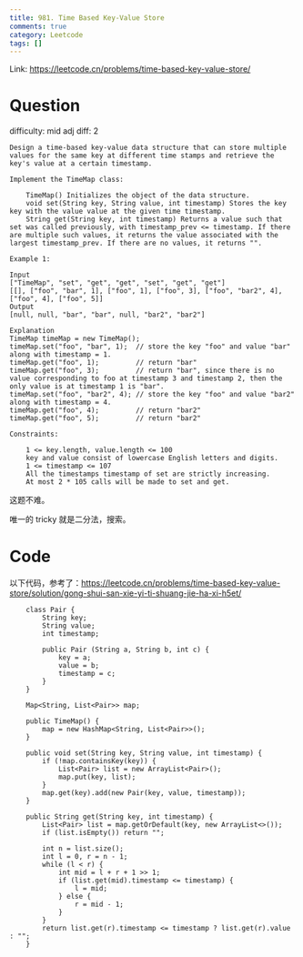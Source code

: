 ```yaml
---
title: 981. Time Based Key-Value Store
comments: true
category: Leetcode
tags: []
---
```


Link: https://leetcode.cn/problems/time-based-key-value-store/

# Question

difficulty: mid
adj diff: 2

    Design a time-based key-value data structure that can store multiple values for the same key at different time stamps and retrieve the key's value at a certain timestamp.

    Implement the TimeMap class:

    	TimeMap() Initializes the object of the data structure.
    	void set(String key, String value, int timestamp) Stores the key key with the value value at the given time timestamp.
    	String get(String key, int timestamp) Returns a value such that set was called previously, with timestamp_prev <= timestamp. If there are multiple such values, it returns the value associated with the largest timestamp_prev. If there are no values, it returns "".

    Example 1:

    Input
    ["TimeMap", "set", "get", "get", "set", "get", "get"]
    [[], ["foo", "bar", 1], ["foo", 1], ["foo", 3], ["foo", "bar2", 4], ["foo", 4], ["foo", 5]]
    Output
    [null, null, "bar", "bar", null, "bar2", "bar2"]

    Explanation
    TimeMap timeMap = new TimeMap();
    timeMap.set("foo", "bar", 1);  // store the key "foo" and value "bar" along with timestamp = 1.
    timeMap.get("foo", 1);         // return "bar"
    timeMap.get("foo", 3);         // return "bar", since there is no value corresponding to foo at timestamp 3 and timestamp 2, then the only value is at timestamp 1 is "bar".
    timeMap.set("foo", "bar2", 4); // store the key "foo" and value "bar2" along with timestamp = 4.
    timeMap.get("foo", 4);         // return "bar2"
    timeMap.get("foo", 5);         // return "bar2"

    Constraints:

    	1 <= key.length, value.length <= 100
    	key and value consist of lowercase English letters and digits.
    	1 <= timestamp <= 107
    	All the timestamps timestamp of set are strictly increasing.
    	At most 2 * 105 calls will be made to set and get.

这题不难。

唯一的 tricky 就是二分法，搜索。

# Code

以下代码，参考了：https://leetcode.cn/problems/time-based-key-value-store/solution/gong-shui-san-xie-yi-ti-shuang-jie-ha-xi-h5et/

```
    class Pair {
        String key;
        String value;
        int timestamp;

        public Pair (String a, String b, int c) {
            key = a;
            value = b;
            timestamp = c;
        }
    }

    Map<String, List<Pair>> map;

    public TimeMap() {
        map = new HashMap<String, List<Pair>>();
    }

    public void set(String key, String value, int timestamp) {
        if (!map.containsKey(key)) {
            List<Pair> list = new ArrayList<Pair>();
            map.put(key, list);
        }
        map.get(key).add(new Pair(key, value, timestamp));
    }

    public String get(String key, int timestamp) {
        List<Pair> list = map.getOrDefault(key, new ArrayList<>());
        if (list.isEmpty()) return "";

        int n = list.size();
        int l = 0, r = n - 1;
        while (l < r) {
            int mid = l + r + 1 >> 1;
            if (list.get(mid).timestamp <= timestamp) {
                l = mid;
            } else {
                r = mid - 1;
            }
        }
        return list.get(r).timestamp <= timestamp ? list.get(r).value : "";
    }
```
